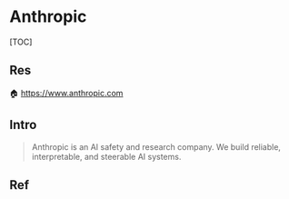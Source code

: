 # Anthropic

[TOC]



## Res
🏠 https://www.anthropic.com


## Intro
> Anthropic is an AI safety and research company. We build reliable, interpretable, and steerable AI systems.



## Ref

